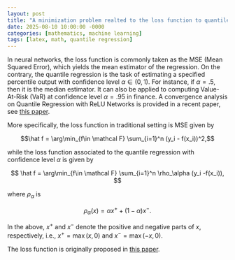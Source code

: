 ```yaml
---
layout: post
title: "A minimization problem realted to the loss function to quantile regression"
date: 2025-08-10 10:00:00 -0000
categories: [mathematics, machine learning]
tags: [latex, math, quantile regression]
---
```



In neural networks, the loss function is commonly taken as the MSE (Mean Squared Error), which yields the mean estimator of the regression. 
On the contrary, the quantile regression is the task of estimating a specified percentile output with confidence level $\alpha \in (0,1)$.
For instance, if $\alpha = .5$, then it is the median estimator. It can also be applied to computing Value-At-Risk (VaR) at confidence level $\alpha = .95$ in finance. 
A convergence analysis on Quantile Regression with ReLU Networks is provided in a recent paper, see [this paper]({{site.baseurl}}/assets/pdfs/PTC22_percentile.pdf).

More specifically, the loss function in traditional setting is MSE given by

$$\hat f = \arg\min_{f\in \mathcal F}  \sum_{i=1}^n (y_i - f(x_i))^2,$$

while the loss function associated to the quantile regression with confidence level $\alpha$ is given by

$$
\hat f = \arg\min_{f\in \mathcal F}  \sum_{i=1}^n \rho_\alpha (y_i -f(x_i)),
$$

where $\rho_\alpha$ is

$$\rho_\alpha(x) = \alpha x^+ + (1-\alpha) x^-.$$

In the above, $x^+$ and $x^-$ denote the positive and negative parts of $x$, respectively, i.e., $x^+ = \max(x, 0)$ and $x^- = \max(-x, 0)$.

The loss function is originally proposed in [this paper]({{site.baseurl}}/assets/pdfs/KB78.pdf). 
